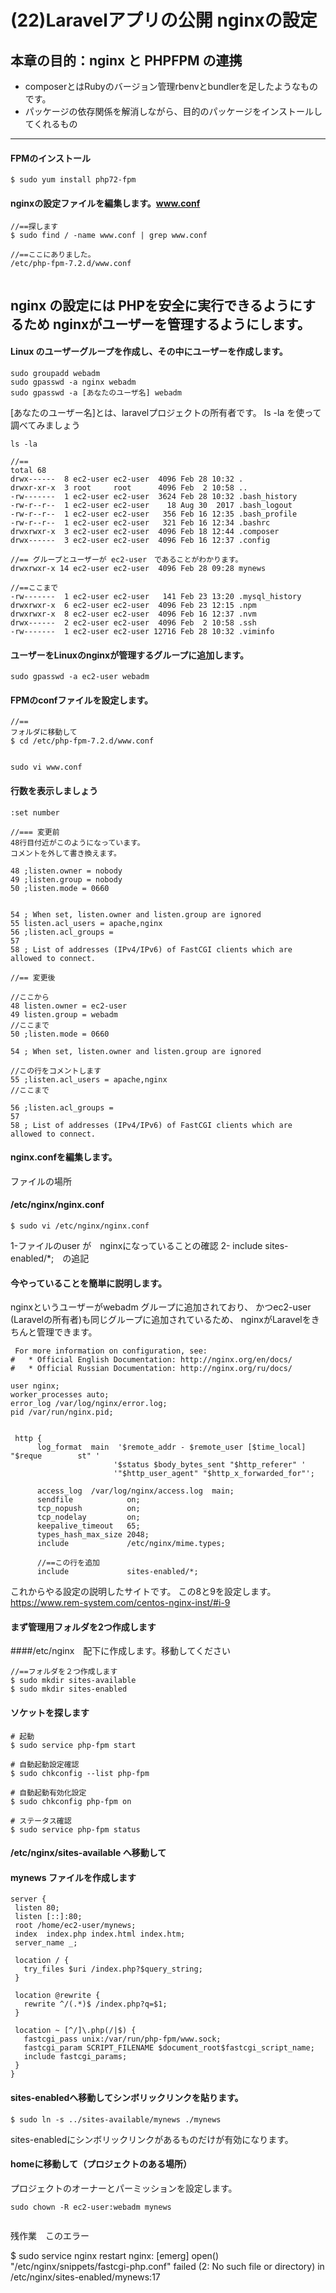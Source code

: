 # (22)Laravelアプリの公開 nginxの設定

## 本章の目的：nginx と PHPFPM の連携 


- composerとはRubyのバージョン管理rbenvとbundlerを足したようなものです。
- パッケージの依存関係を解消しながら、目的のパッケージをインストールしてくれるもの

 

***





#### FPMのインストール


```
$ sudo yum install php72-fpm

```


#### nginxの設定ファイルを編集します。www.conf 

```
//==探します
$ sudo find / -name www.conf | grep www.conf

//==ここにありました。
/etc/php-fpm-7.2.d/www.conf


```
## nginx の設定には PHPを安全に実行できるようにするため nginxがユーザーを管理するようにします。

#### Linux のユーザーグループを作成し、その中にユーザーを作成します。

```
sudo groupadd webadm
sudo gpasswd -a nginx webadm
sudo gpasswd -a [あなたのユーザ名] webadm
```

[あなたのユーザー名]とは、laravelプロジェクトの所有者です。
ls -la を使って調べてみましょう

```
ls -la

//==
total 68
drwx------  8 ec2-user ec2-user  4096 Feb 28 10:32 .
drwxr-xr-x  3 root     root      4096 Feb  2 10:58 ..
-rw-------  1 ec2-user ec2-user  3624 Feb 28 10:32 .bash_history
-rw-r--r--  1 ec2-user ec2-user    18 Aug 30  2017 .bash_logout
-rw-r--r--  1 ec2-user ec2-user   356 Feb 16 12:35 .bash_profile
-rw-r--r--  1 ec2-user ec2-user   321 Feb 16 12:34 .bashrc
drwxrwxr-x  3 ec2-user ec2-user  4096 Feb 18 12:44 .composer
drwx------  3 ec2-user ec2-user  4096 Feb 16 12:37 .config

//== グループとユーザーが ec2-user　であることがわかります。
drwxrwxr-x 14 ec2-user ec2-user  4096 Feb 28 09:28 mynews

//==ここまで
-rw-------  1 ec2-user ec2-user   141 Feb 23 13:20 .mysql_history
drwxrwxr-x  6 ec2-user ec2-user  4096 Feb 23 12:15 .npm
drwxrwxr-x  8 ec2-user ec2-user  4096 Feb 16 12:37 .nvm
drwx------  2 ec2-user ec2-user  4096 Feb  2 10:58 .ssh
-rw-------  1 ec2-user ec2-user 12716 Feb 28 10:32 .viminfo
```

#### ユーザーをLinuxのnginxが管理するグループに追加します。
```
sudo gpasswd -a ec2-user webadm
```

#### FPMのconfファイルを設定します。
```
//==
フォルダに移動して
$ cd /etc/php-fpm-7.2.d/www.conf


sudo vi www.conf
```

#### 行数を表示しましょう

```
:set number

//=== 変更前
48行目付近がこのようになっています。
コメントを外して書き換えます。

48 ;listen.owner = nobody
49 ;listen.group = nobody
50 ;listen.mode = 0660


54 ; When set, listen.owner and listen.group are ignored
55 listen.acl_users = apache,nginx
56 ;listen.acl_groups =
57 
58 ; List of addresses (IPv4/IPv6) of FastCGI clients which are allowed to connect.

//== 変更後

//ここから
48 listen.owner = ec2-user
49 listen.group = webadm
//ここまで
50 ;listen.mode = 0660

54 ; When set, listen.owner and listen.group are ignored

//この行をコメントします
55 ;listen.acl_users = apache,nginx
//ここまで

56 ;listen.acl_groups =
57 
58 ; List of addresses (IPv4/IPv6) of FastCGI clients which are allowed to connect.
```

#### nginx.confを編集します。

ファイルの場所

#### /etc/nginx/nginx.conf

```
$ sudo vi /etc/nginx/nginx.conf
```


1-ファイルのuser が　nginxになっていることの確認
2-	include sites-enabled/*;　の追記


#### 今やっていることを簡単に説明します。

nginxというユーザーがwebadm グループに追加されており、
かつec2-user (Laravelの所有者)も同じグループに追加されているため、
nginxがLaravelをきちんと管理できます。

```
 For more information on configuration, see:
#   * Official English Documentation: http://nginx.org/en/docs/
#   * Official Russian Documentation: http://nginx.org/ru/docs/

user nginx;
worker_processes auto;
error_log /var/log/nginx/error.log;
pid /var/run/nginx.pid;


 http {
      log_format  main  '$remote_addr - $remote_user [$time_local] "$reque        st" '
                       '$status $body_bytes_sent "$http_referer" '
                       '"$http_user_agent" "$http_x_forwarded_for"';
  
      access_log  /var/log/nginx/access.log  main;
      sendfile            on;
      tcp_nopush          on;
      tcp_nodelay         on;
      keepalive_timeout   65;
      types_hash_max_size 2048;
      include             /etc/nginx/mime.types;
 
      //==この行を追加
      include             sites-enabled/*;

```

これからやる設定の説明したサイトです。
この8と9を設定します。
https://www.rem-system.com/centos-nginx-inst/#i-9

#### まず管理用フォルダを2つ作成します

####/etc/nginx　配下に作成します。移動してください

```
//==フォルダを２つ作成します
$ sudo mkdir sites-available
$ sudo mkdir sites-enabled

```

#### ソケットを探します
```
# 起動
$ sudo service php-fpm start

# 自動起動設定確認
$ sudo chkconfig --list php-fpm

# 自動起動有効化設定
$ sudo chkconfig php-fpm on

# ステータス確認
$ sudo service php-fpm status

```

#### /etc/nginx/sites-available へ移動して

#### mynews ファイルを作成します

```
server {
 listen 80;
 listen [::]:80;
 root /home/ec2-user/mynews;
 index  index.php index.html index.htm;
 server_name _;

 location / {
   try_files $uri /index.php?$query_string;
 }

 location @rewrite {
   rewrite ^/(.*)$ /index.php?q=$1;
 }

 location ~ [^/]\.php(/|$) {
   fastcgi_pass unix:/var/run/php-fpm/www.sock;
   fastcgi_param SCRIPT_FILENAME $document_root$fastcgi_script_name;
   include fastcgi_params;
 }
}
```

#### sites-enabledへ移動してシンボリックリンクを貼ります。


```
$ sudo ln -s ../sites-available/mynews ./mynews
```
sites-enabledにシンボリックリンクがあるものだけが有効になります。


#### homeに移動して（プロジェクトのある場所）

プロジェクトのオーナーとパーミッションを設定します。

```
sudo chown -R ec2-user:webadm mynews


```


残作業　このエラー

$ sudo service nginx restart
nginx: [emerg] open() "/etc/nginx/snippets/fastcgi-php.conf" failed (2: No such file or directory) in /etc/nginx/sites-enabled/mynews:17
























